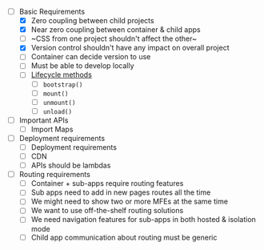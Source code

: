 - [ ] Basic Requirements
  - [x] Zero coupling between child projects
  - [x] Near zero coupling between container & child apps
  - [ ] ~CSS from one project shouldn't affect the other~
  - [x] Version control shouldn't have any impact on overall project
  - [ ] Container can decide version to use
  - [ ] Must be able to develop locally
  - [ ] [Lifecycle methods](https://single-spa.js.org/docs/building-applications/#registered-application-lifecycle)
      - [ ] `bootstrap()`
      - [ ] `mount()`
      - [ ] `unmount()`
      - [ ] `unload()`

- [ ] Important APIs
  - [ ] Import Maps

- [ ] Deployment requirements
  - [ ] Deployment requirements
  - [ ] CDN
  - [ ] APIs should be lambdas

- [ ] Routing requirements
  - [ ] Container + sub-apps require routing features
  - [ ] Sub apps need to add in new pages routes all the time
  - [ ] We might need to show two or more MFEs at the same time
  - [ ] We want to use off-the-shelf routing solutions
  - [ ] We need navigation features for sub-apps in both hosted & isolation mode
  - [ ] Child app communication about routing must be generic

